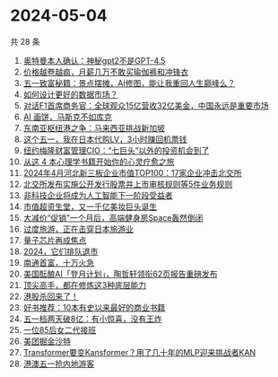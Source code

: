 # 2024-05-04

共 28 条

<!-- BEGIN 36KR -->
<!-- 最后更新时间 2024-05-04 13:00:54 +0800 -->
1. [奥特曼本人确认：神秘gpt2不是GPT-4.5](https://36kr.com/p/2759715893197824)
1. [价格越卷越疯，月薪几万不敢买瑜伽裤和冲锋衣](https://36kr.com/p/2758779907767296)
1. [五一致富秘籍：景点摆摊，AI修图，能让我重回人生巅峰么？](https://36kr.com/p/2758494971132680)
1. [如何设计更好的数据市场？](https://36kr.com/p/2759520673315590)
1. [对话F1首席商务官：全球观众15亿营收32亿美金，中国永远是重要市场](https://36kr.com/p/2758701133363970)
1. [AI 画饼，马斯克不如库克](https://36kr.com/p/2759809443658500)
1. [东南亚枢纽港之争：马来西亚挑战新加坡](https://36kr.com/p/2756612441996291)
1. [这个五一，我在日本代购LV，3小时赚回机票钱](https://36kr.com/p/2760046011268097)
1. [纽约梅隆财富管理CIO：“七巨头”以外的投资机会到了](https://36kr.com/p/2758269439327233)
1. [从这 4 本心理学书籍开始你的心灵疗愈之旅](https://36kr.com/p/2431179845882245)
1. [2024年4月河北新三板企业市值TOP100：17家企业冲击北交所](https://36kr.com/p/2757210161576965)
1. [北交所发布实施公开发行股票并上市审核规则等5件业务规则](https://36kr.com/p/2759855493069824)
1. [非科技企业将成为人工智能下一阶段受益者](https://36kr.com/p/2759711505857536)
1. [市值超资生堂，又一千亿美妆巨头诞生](https://36kr.com/p/2760235200723972)
1. [大减价“促销”一个月后，高端健身房Space轰然倒闭](https://36kr.com/p/2760146511903753)
1. [过度旅游，正在击穿日本旅游业](https://36kr.com/p/2759538032196616)
1. [量子芯片再成焦点](https://36kr.com/p/2758252053036036)
1. [2024，它们排队退市](https://36kr.com/p/2758164778203911)
1. [南通首富，十万火急](https://36kr.com/p/2758804217139844)
1. [美国酝酿AI「登月计划」，陶哲轩领衔62页报告重磅发布](https://36kr.com/p/2756925535828737)
1. [顶尖高手，都在修炼这3种底层能力](https://36kr.com/p/2750458363919368)
1. [港股杀回来了！](https://36kr.com/p/2758624917633798)
1. [好书推荐：10本有史以来最好的商业书籍](https://36kr.com/p/2436086316094080)
1. [五一档两天破8亿：有小惊喜，没有王炸](https://36kr.com/p/2759465338370817)
1. [一位85后女二代接班](https://36kr.com/p/2758498302688007)
1. [美团掘金沙特](https://36kr.com/p/2758467817962500)
1. [Transformer要变Kansformer？用了几十年的MLP迎来挑战者KAN](https://36kr.com/p/2758527609322496)
1. [港澳五一抢内地游客](https://36kr.com/p/2756978056149762)
<!-- END 36KR -->